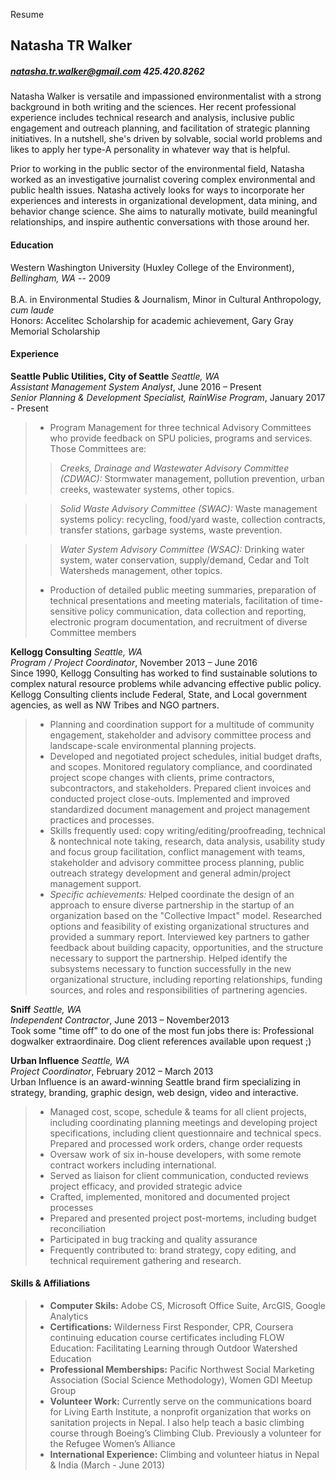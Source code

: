 Resume

## Natasha TR Walker 
##### natasha.tr.walker@gmail.com 425.420.8262

Natasha Walker is versatile and impassioned environmentalist with a strong background in both writing and the sciences. Her recent professional experience includes technical research and analysis, inclusive public engagement and outreach planning, and facilitation of strategic planning initiatives. In a nutshell, she's driven by solvable, social world problems and likes to apply her type-A personality in whatever way that is helpful.

Prior to working in the public sector of the environmental field, Natasha worked as an investigative journalist covering complex environmental and public health issues. Natasha actively looks for ways to incorporate her experiences and interests in organizational development, data mining, and behavior change science. She aims to naturally motivate, build meaningful relationships, and inspire authentic conversations with those around her.

#### **Education**  
Western Washington University (Huxley College of the Environment), _Bellingham, WA_ -- 2009  			    	                     	 
<br>B.A. in Environmental Studies & Journalism, Minor in Cultural Anthropology, _cum laude_  
Honors: Accelitec Scholarship for academic achievement, Gary Gray Memorial Scholarship

#### **Experience**

**Seattle Public Utilities, City of Seattle**  _Seattle, WA_  
_Assistant Management System Analyst_, June 2016 – Present  
_Senior Planning & Development Specialist, RainWise Program_, January 2017 - Present
>* Program Management for three technical Advisory Committees who provide feedback on SPU policies, programs and services. Those Committees are:
>>_Creeks, Drainage and Wastewater Advisory Committee (CDWAC):_ Stormwater management, pollution prevention, urban creeks, wastewater systems, other topics.

>>_Solid Waste Advisory Committee (SWAC):_ Waste management systems policy: recycling, food/yard waste, collection contracts, transfer stations, garbage systems, waste prevention.

>>_Water System Advisory Committee (WSAC):_ Drinking water system, water conservation, supply/demand, Cedar and Tolt Watersheds management, other topics.
>* Production of detailed public meeting summaries, preparation of technical presentations and meeting materials, facilitation of time-sensitive policy communication, data collection and reporting, electronic program documentation, and recruitment of diverse Committee members

**Kellogg Consulting** _Seattle, WA_  
_Program / Project Coordinator_, November 2013 – June 2016 <br>
Since 1990, Kellogg Consulting has worked to find sustainable solutions to complex natural resource problems while advancing effective public policy. Kellogg Consulting clients include Federal, State, and Local government agencies, as well as NW Tribes and NGO partners. 
>* Planning and coordination support for a multitude of community engagement, stakeholder and advisory committee process and landscape-scale environmental planning projects. 
>* Developed and negotiated project schedules, initial budget drafts, and scopes. Monitored regulatory compliance, and coordinated project scope changes with clients, prime contractors, subcontractors, and stakeholders. Prepared client invoices and conducted project close-outs. Implemented and improved standardized document management and project management practices and processes.
>* Skills frequently used: copy writing/editing/proofreading, technical & nontechnical note taking, research, data analysis, usability study and focus group facilitation, conflict management with teams, stakeholder and advisory committee process planning, public outreach strategy development and general admin/project management support.
>* _Specific achievements:_ Helped coordinate the design of an approach to ensure diverse partnership in the startup of an organization based on the "Collective Impact" model. Researched options and feasibility of existing organizational structures and provided a summary report. Interviewed key partners to gather feedback about building capacity, opportunities, and the structure necessary to support the partnership. Helped identify the subsystems necessary to function successfully in the new organizational structure, including reporting relationships, funding sources, and roles and responsibilities of partnering agencies.

**Sniff** _Seattle, WA_  
_Independent Contractor_, June 2013 – November2013 <br>
Took some "time off" to do one of the most fun jobs there is: Professional dogwalker extraordinaire. Dog client references available upon request ;) 

**Urban Influence** _Seattle, WA_  
_Project Coordinator_, February 2012 – March 2013 <br>
Urban Influence is an award-winning Seattle brand firm specializing in strategy, branding, graphic design, web design, video and interactive.
>* Managed cost, scope, schedule & teams for all client projects, including coordinating planning meetings and developing project specifications, including client questionnaire and technical specs. Prepared and processed work orders, change order requests 
>* Oversaw work of six in-house developers, with some remote contract workers including international.
>* Served as liaison for client communication, conducted reviews project efficacy, and provided strategic advice 
>* Crafted, implemented, monitored and documented project processes 
>* Prepared and presented project post-mortems, including budget reconciliation 
>* Participated in bug tracking and quality assurance 
>* Frequently contributed to: brand strategy, copy editing, and technical requirement gathering and research.

#### **Skills & Affiliations**
>* **Computer Skils:** Adobe CS, Microsoft Office Suite, ArcGIS, Google Analytics   
>* **Certifications:** Wilderness First Responder, CPR, Coursera continuing education course certificates including FLOW Education: Facilitating Learning through Outdoor Watershed Education 
>* **Professional Memberships:** Pacific Northwest Social Marketing Association (Social Science Methodology), Women GDI Meetup Group
>* **Volunteer Work:** Currently serve on the communications board for Living Earth Institute, a nonprofit organization that works on sanitation projects in Nepal. I also help teach a basic climbing course through Boeing’s Climbing Club. Previously a volunteer for the Refugee Women’s Alliance
>* **International Experience:** Climbing and volunteer hiatus in Nepal & India (March - June 2013)
